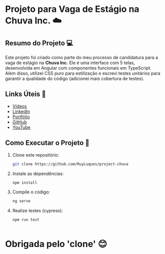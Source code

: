 # Projeto para Vaga de Estágio na Chuva Inc. :cloud:

## Resumo do Projeto :computer:

Este projeto foi criado como parte do meu processo de candidatura para a vaga de estágio na **Chuva Inc.** Ele é uma interface com 5 telas, desenvolvida em Angular com componentes funcionais em TypeScript. Além disso, utilizei CSS puro para estilização e escrevi testes unitários para garantir a qualidade do código (adicionei mais cobertura de testes).

## Links Úteis :link:

- <a href="https://drive.google.com/drive/folders/1c_yMg262_bF411uD5m-oKBEWxvHFvieo?usp=sharing">Vídeos</a>
- <a href="https://www.linkedin.com/in/ruyluques/">LinkedIn</a>
- <a href="https://www.ruyluques.com.br/">Portfólio</a>
- <a href="https://github.com/RuyLuques?tab=repositories">GitHub</a>
- <a href="https://www.youtube.com/@ruyluques/videos">YouTube</a>

## Como Executar o Projeto :rocket:

1. Clone este repositório:
   ```bash
   git clone https://github.com/RuyLuques/project-chuva
   
2. Instale as dependências:
   ```bash
   npm install

3. Compile o código:
   ```bash
   ng serve

4. Realize testes (cypress):
   ```bash
   npm run test



# Obrigada pelo 'clone' 😊 
